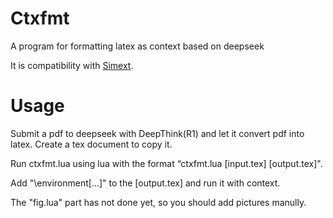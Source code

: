 # Ctxfmt

A program for formatting latex as context based on deepseek

It is compatibility with [Simext](https://github.com/EIPIofficial/Simext).

# Usage

Submit a pdf to deepseek with DeepThink(R1) and let it convert pdf into latex. Create a tex document to copy it.

Run ctxfmt.lua using lua with the format “ctxfmt.lua [input.tex] [output.tex]".

Add "\environment[...]" to the [output.tex] and run it with context.

The "fig.lua" part has not done yet, so you should add pictures manully.
